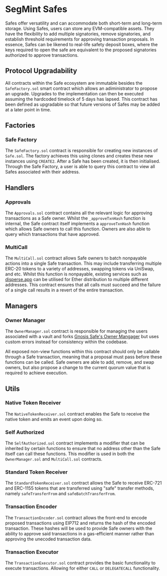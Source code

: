 # SegMint Safes

Safes offer versatility and can accommodate both short-term and long-term storage. Using Safes, users can store any EVM-compatible assets. They have the flexibility to add multiple signatories, remove signatories, and establish threshold requirements for approving transaction proposals. In essence, Safes can be likened to real-life safety deposit boxes, where the keys required to open the safe are equivalent to the proposed signatories authorized to approve transactions.

## Protocol Upgradability

All contracts within the Safe ecosystem are immutable besides the `SafeFactory.sol` smart contract which allows an adiministrator to propose an upgrade. Upgrades to the implementation can then be executed assuming the hardcoded timelock of 5 days has lapsed. This contract has been defined as upgradable so that future versions of Safes may be added at a later point in time.

## Factories

### Safe Factory

The `SafeFactory.sol` contract is responsible for creating new instances of `Safe.sol`. The factory achieves this using clones and creates these new instances using `CREATE2`. After a Safe has been created, it is then initialised. Through the Safe Factory, a user is able to query this contract to view all Safes associated with their address.

## Handlers

### Approvals

The `Approvals.sol` contract contains all the relevant logic for approving transactions as a Safe owner. Whilst the `_approveTxnHash` function is internal, the Safe contract itself implements a `approveTxnHash` function which allows Safe owners to call this function. Owners are also able to query which transactions that have approved.

### MultiCall

The `MultiCall.sol` contract allows Safe owners to batch nonpayable actions into a single Safe transaction. This may include transferring multiple ERC-20 tokens to a variety of addresses, swapping tokens via UniSwap, and etc. Whilst this function is nonpayable, existing services such as [disperse.app](https://disperse.app/) can be utilised for Ether distribution to multiple different addresses. This contract ensures that all calls must succeed and the failure of a single call results in a revert of the entire transaction.

## Managers

### Owner Manager

The `OwnerManager.sol` contract is responsible for managing the users associated with a vault and forks [Gnosis Safe's Owner Mangager](https://github.com/safe-global/safe-contracts/blob/main/contracts/base/OwnerManager.sol) but uses custom errors instead for consistency within the codebase.

All exposed non-view functions within this contract should only be callable through a Safe transaction, meaning that a proposal must pass before these functions can be called. Safe owners are able to add, remove, and swap owners, but also propose a change to the current quorum value that is required to achieve execution.

## Utils

### Native Token Receiver

The `NativeTokenReceiver.sol` contract enables the Safe to receive the native token and emits an event upon doing so.

### Self Authorized

The `SelfAuthorized.sol` contract implements a modifier that can be inherited by certain functions to ensure that no address other than the Safe itself can call these functions. This modifier is used in both the `OwnerManager.sol` and `MultiCall.sol` contracts.

### Standard Token Receiver

The `StandardTokenReceiver.sol` contract allows the Safe to receive ERC-721 and ERC-1155 tokens that are transferred using "safe" transfer methods, namely `safeTransferFrom` and `safeBatchTransferFrom`.

### Transaction Encoder

The `TransactionEncoder.sol` contract allows the front-end to encode proposed transactions using EIP712 and returns the hash of the encoded transaction. These hashes will be used to provide Safe owners with the ability to approve said transactions in a gas-efficient manner rather than approving the unecoded transaction data.

### Transaction Executor

The `TransactionExecutor.sol` contract provides the basic functionality to execute transactions. Allowing for either `CALL` or `DELEGATECALL` functionality.
